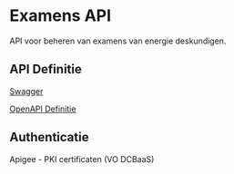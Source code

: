 # Examens API

API voor beheren van examens van energie deskundigen.

## API Definitie

[Swagger](https://ovo000090.github.io/VEKA_REST_API/?urls.primaryName=V1+-+Examens+API+-+UAT)

[OpenAPI Definitie](../examens/examens-api-uat-v1.yaml)

## Authenticatie
Apigee - PKI certificaten (VO DCBaaS)